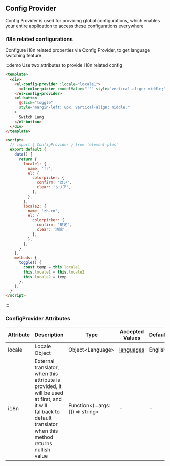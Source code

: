 ## Config Provider

Config Provider is used for providing global configurations, which enables your entire application to access these configurations everywhere

### i18n related configurations

Configure i18n related properties via Config Provider, to get language switching feature

:::demo Use two attributes to provide i18n related config

```html
<template>
  <div>
    <el-config-provider :locale="locale1">
      <el-color-picker :modelValue="''" style="vertical-align: middle;" />
    </el-config-provider>
    <el-button
      @click="toggle"
      style="margin-left: 8px; vertical-align: middle;"
    >
      Switch Lang
    </el-button>
  </div>
</template>

<script>
  // import { ConfigProvider } from 'element-plus'
  export default {
    data() {
      return {
        locale1: {
          name: 'fr',
          el: {
            colorpicker: {
              confirm: 'はい',
              clear: 'クリア',
            },
          },
        },
        locale2: {
          name: 'zh-cn',
          el: {
            colorpicker: {
              confirm: '确定',
              clear: '清除',
            },
          },
        },
      }
    },
    methods: {
      toggle() {
        const temp = this.locale1
        this.locale1 = this.locale2
        this.locale2 = temp
      },
    },
  }
</script>
```

:::

### ConfigProvider Attributes

| Attribute | Description                                                                                                                                                       | Type                                 | Accepted Values                                                                         | Default |
| --------- | ----------------------------------------------------------------------------------------------------------------------------------------------------------------- | ------------------------------------ | --------------------------------------------------------------------------------------- | ------- |
| locale    | Locale Object                                                                                                                                                     | Object\<Language\>                   | [languages](https://github.com/element-plus/element-plus/tree/dev/packages/locale/lang) | English |
| i18n      | External translator, when this attribute is provided, it will be used at first, and it will fallback to default translator when this method returns nullish value | Function\<(...args: []) =\> string\> | -                                                                                       | -       |

